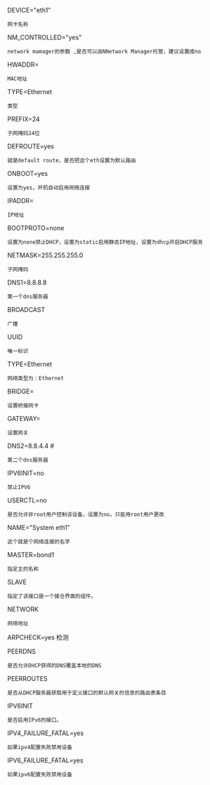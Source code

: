 DEVICE="eth1"

    网卡名称
NM_CONTROLLED="yes"

    network mamager的参数 ,是否可以由NNetwork Manager托管，建议设置成no

HWADDR=

    MAC地址
TYPE=Ethernet

    类型

PREFIX=24

    子网掩码24位

DEFROUTE=yes

    就是default route，是否把这个eth设置为默认路由

ONBOOT=yes

    设置为yes，开机自动启用网络连接
IPADDR=

    IP地址
BOOTPROTO=none

    设置为none禁止DHCP，设置为static启用静态IP地址，设置为dhcp开启DHCP服务
NETMASK=255.255.255.0

    子网掩码
DNS1=8.8.8.8

    第一个dns服务器

BROADCAST

    广播

UUID

    唯一标识

TYPE=Ethernet

    网络类型为：Ethernet

BRIDGE=

    设置桥接网卡

GATEWAY=

    设置网关
DNS2=8.8.4.4 #

    第二个dns服务器
IPV6INIT=no

    禁止IPV6
USERCTL=no

    是否允许非root用户控制该设备，设置为no，只能用root用户更改
NAME="System eth1"

    这个就是个网络连接的名字

MASTER=bond1

    指定主的名称

SLAVE

    指定了该接口是一个接合界面的组件。

NETWORK

    网络地址

ARPCHECK=yes
    检测

PEERDNS

    是否允许DHCP获得的DNS覆盖本地的DNS

PEERROUTES

    是否从DHCP服务器获取用于定义接口的默认网关的信息的路由表条目

IPV6INIT

    是否启用IPv6的接口。

IPV4_FAILURE_FATAL=yes

    如果ipv4配置失败禁用设备

IPV6_FAILURE_FATAL=yes

    如果ipv6配置失败禁用设备

